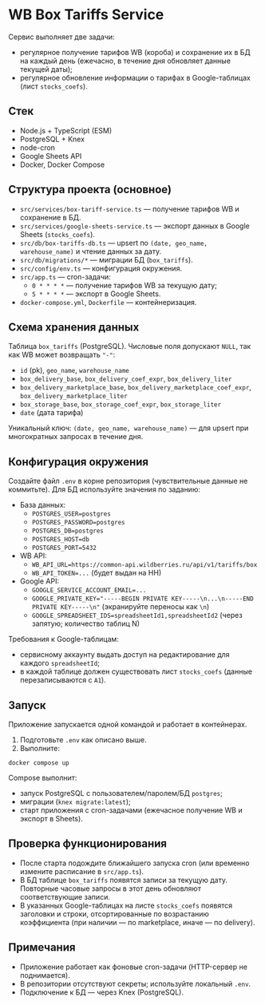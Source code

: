 # WB Box Tariffs Service

Сервис выполняет две задачи:
- регулярное получение тарифов WB (короба) и сохранение их в БД на каждый день (ежечасно, в течение дня обновляет данные текущей даты);
- регулярное обновление информации о тарифах в Google-таблицах (лист `stocks_coefs`).

## Стек
- Node.js + TypeScript (ESM)
- PostgreSQL + Knex
- node-cron
- Google Sheets API
- Docker, Docker Compose

## Структура проекта (основное)
- `src/services/box-tariff-service.ts` — получение тарифов WB и сохранение в БД.
- `src/services/google-sheets-service.ts` — экспорт данных в Google Sheets (`stocks_coefs`).
- `src/db/box-tariffs-db.ts` — upsert по `(date, geo_name, warehouse_name)` и чтение данных за дату.
- `src/db/migrations/*` — миграции БД (`box_tariffs`).
- `src/config/env.ts` — конфигурация окружения.
- `src/app.ts` — cron-задачи:
  - `0 * * * *` — получение тарифов WB за текущую дату;
  - `5 * * * *` — экспорт в Google Sheets.
- `docker-compose.yml`, `Dockerfile` — контейнеризация.

## Схема хранения данных
Таблица `box_tariffs` (PostgreSQL). Числовые поля допускают `NULL`, так как WB может возвращать `"-"`:
- `id` (pk), `geo_name`, `warehouse_name`
- `box_delivery_base`, `box_delivery_coef_expr`, `box_delivery_liter`
- `box_delivery_marketplace_base`, `box_delivery_marketplace_coef_expr`, `box_delivery_marketplace_liter`
- `box_storage_base`, `box_storage_coef_expr`, `box_storage_liter`
- `date` (дата тарифа)

Уникальный ключ: `(date, geo_name, warehouse_name)` — для upsert при многократных запросах в течение дня.

## Конфигурация окружения
Создайте файл `.env` в корне репозитория (чувствительные данные не коммитьте). Для БД используйте значения по заданию:

- База данных:
  - `POSTGRES_USER=postgres`
  - `POSTGRES_PASSWORD=postgres`
  - `POSTGRES_DB=postgres`
  - `POSTGRES_HOST=db`
  - `POSTGRES_PORT=5432`
- WB API:
  - `WB_API_URL=https://common-api.wildberries.ru/api/v1/tariffs/box`
  - `WB_API_TOKEN=...` (будет выдан на HH)
- Google API:
  - `GOOGLE_SERVICE_ACCOUNT_EMAIL=...`
  - `GOOGLE_PRIVATE_KEY="-----BEGIN PRIVATE KEY-----\n...\n-----END PRIVATE KEY-----\n"` (экранируйте переносы как `\n`)
  - `GOOGLE_SPREADSHEET_IDS=spreadsheetId1,spreadsheetId2` (через запятую; количество таблиц N)

Требования к Google-таблицам:
- сервисному аккаунту выдать доступ на редактирование для каждого `spreadsheetId`;
- в каждой таблице должен существовать лист `stocks_coefs` (данные перезаписываются с `A1`).

## Запуск
Приложение запускается одной командой и работает в контейнерах.

1) Подготовьте `.env` как описано выше.
2) Выполните:

```
docker compose up
```

Compose выполнит:
- запуск PostgreSQL c пользователем/паролем/БД `postgres`;
- миграции (`knex migrate:latest`);
- старт приложения с cron-задачами (ежечасное получение WB и экспорт в Sheets).

## Проверка функционирования
- После старта подождите ближайшего запуска cron (или временно измените расписание в `src/app.ts`).
- В БД таблице `box_tariffs` появятся записи за текущую дату. Повторные часовые запросы в этот день обновляют соответствующие записи.
- В указанных Google-таблицах на листе `stocks_coefs` появятся заголовки и строки, отсортированные по возрастанию коэффициента (при наличии — по marketplace, иначе — по delivery).

## Примечания
- Приложение работает как фоновые cron-задачи (HTTP-сервер не поднимается).
- В репозитории отсутствуют секреты; используйте локальный `.env`.
- Подключение к БД — через Knex (PostgreSQL).

